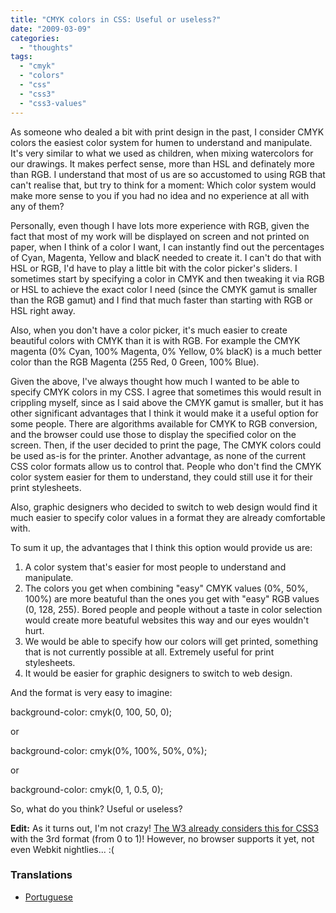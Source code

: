 ```yaml
---
title: "CMYK colors in CSS: Useful or useless?"
date: "2009-03-09"
categories: 
  - "thoughts"
tags: 
  - "cmyk"
  - "colors"
  - "css"
  - "css3"
  - "css3-values"
---
```


As someone who dealed a bit with print design in the past, I consider CMYK colors the easiest color system for humen to understand and manipulate. It's very similar to what we used as children, when mixing watercolors for our drawings. It makes perfect sense, more than HSL and definately more than RGB. I understand that most of us are so accustomed to using RGB that can't realise that, but try to think for a moment: Which color system would make more sense to you if you had no idea and no experience at all with any of them?

Personally, even though I have lots more experience with RGB, given the fact that most of my work will be displayed on screen and not printed on paper, when I think of a color I want, I can instantly find out the percentages of Cyan, Magenta, Yellow and blacK needed to create it. I can't do that with HSL or RGB, I'd have to play a little bit with the color picker's sliders. I sometimes start by specifying a color in CMYK and then tweaking it via RGB or HSL to achieve the exact color I need (since the CMYK gamut is smaller than the RGB gamut) and I find that much faster than starting with RGB or HSL right away.

Also, when you don't have a color picker, it's much easier to create beautiful colors with CMYK than it is with RGB. For example the CMYK magenta (0% Cyan, 100% Magenta, 0% Yellow, 0% blacK) is a much better color than the RGB Magenta (255 Red, 0 Green, 100% Blue).

Given the above, I've always thought how much I wanted to be able to specify CMYK colors in my CSS. I agree that sometimes this would result in crippling myself, since as I said above the CMYK gamut is smaller, but it has other significant advantages that I think it would make it a useful option for some people. There are algorithms available for CMYK to RGB conversion, and the browser could use those to display the specified color on the screen. Then, if the user decided to print the page, The CMYK colors could be used as-is for the printer. Another advantage, as none of the current CSS color formats allow us to control that. People who don't find the CMYK color system easier for them to understand, they could still use it for their print stylesheets.

Also, graphic designers who decided to switch to web design would find it much easier to specify color values in a format they are already comfortable with.

To sum it up, the advantages that I think this option would provide us are:

1. A color system that's easier for most people to understand and manipulate.
2. The colors you get when combining "easy" CMYK values (0%, 50%, 100%) are more beatuful than the ones you get with "easy" RGB values (0, 128, 255). Bored people and people without a taste in color selection would create more beatuful websites this way and our eyes wouldn't hurt.
3. We would be able to specify how our colors will get printed, something that is not currently possible at all. Extremely useful for print stylesheets.
4. It would be easier for graphic designers to switch to web design.

And the format is very easy to imagine:

background-color: cmyk(0, 100, 50, 0);

or

background-color: cmyk(0%, 100%, 50%, 0%);

or

background-color: cmyk(0, 1, 0.5, 0);

So, what do you think? Useful or useless?

**Edit:** As it turns out, I'm not crazy! [The W3 already considers this for CSS3](http://www.w3.org/TR/css3-gcpm/#cmyk-colors) with the 3rd format (from 0 to 1)! However, no browser supports it yet, not even Webkit nightlies... :(

### Translations

- [Portuguese](http://www.cssnolanche.com.br/cores-cmyk-em-css-uteis-ou-inuteis/)
